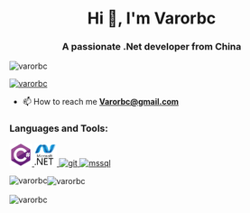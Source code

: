 <h1 align="center">Hi 👋, I'm Varorbc</h1>
<h3 align="center">A passionate .Net developer from China</h3>

<p align="left"> <img src="https://komarev.com/ghpvc/?username=varorbc&label=Profile%20views&color=0e75b6&style=flat" alt="varorbc" /> </p>

<p align="left"> <a href="https://github.com/Varorbc"><img src="https://github-profile-trophy.vercel.app/?username=varorbc" alt="varorbc" /></a> </p>

- 📫 How to reach me **Varorbc@gmail.com**


<h3 align="left">Languages and Tools:</h3>
<p align="left"> <a href="https://www.w3schools.com/cs/" target="_blank"> <img src="https://raw.githubusercontent.com/devicons/devicon/master/icons/csharp/csharp-original.svg" alt="csharp" width="40" height="40"/> </a> <a href="https://dotnet.microsoft.com/" target="_blank"> <img src="https://raw.githubusercontent.com/devicons/devicon/master/icons/dot-net/dot-net-original-wordmark.svg" alt="dotnet" width="40" height="40"/> </a> <a href="https://git-scm.com/" target="_blank"> <img src="https://www.vectorlogo.zone/logos/git-scm/git-scm-icon.svg" alt="git" width="40" height="40"/> </a> <a href="https://www.microsoft.com/en-us/sql-server" target="_blank"> <img src="https://www.svgrepo.com/show/303229/microsoft-sql-server-logo.svg" alt="mssql" width="40" height="40"/> </a> </p>

<p><img align="left" src="https://github-readme-stats.vercel.app/api?username=varorbc&show_icons=true&locale=en" alt="varorbc" /></p>

<p><img align="center" src="https://github-readme-stats.vercel.app/api/top-langs?username=varorbc&show_icons=true&locale=en&layout=compact" alt="varorbc" /></p>

<p><img align="center" src="https://github-readme-streak-stats.herokuapp.com/?user=varorbc&" alt="varorbc" /></p>
